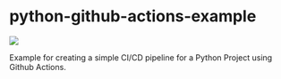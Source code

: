 # python-github-actions-example

![](https://github.com/nikhilkumarsingh/python-github-actions-example/workflows/Python%20application/badge.svg)

Example for creating a simple CI/CD pipeline for a Python Project using Github Actions.
